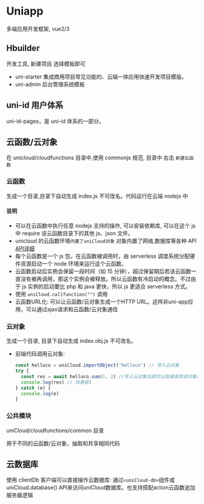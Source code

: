 # Uniapp

多端应用开发框架, vue2/3

## Hbuilder

开发工具, 新建项目 选择模板即可

- uni-starter 集成商用项目常见功能的、云端一体应用快速开发项目模版。
- uni-admin 后台管理系统模板

## uni-id 用户体系

uni-id-pages，是 uni-id 体系的一部分。

## 云函数/云对象

在 unicloud/cloudfunctions 目录中,使用 commonjs 规范, 目录中 右击 `新建云函数`

### 云函数

生成一个目录,目录下自动生成 index.js 不可改名。代码运行在云端 nodejs 中

#### 说明

- 可以在云函数中执行任意 nodejs 支持的操作, 可以安装依赖库, 可以在这个 js 中 require 该云函数目录下的其他 js、json 文件。
- unicloud 的云函数环境`内置了uniCloud对象` 对象内置了网络,数据库等各种 API <a href="https://uniapp.dcloud.net.cn/uniCloud/cf-functions.html#unicloud-api%E5%88%97%E8%A1%A8">API详细</a>
- 每个云函数是一个 js 包，在云函数被调用时，由 serverless 调度系统分配硬件资源启动一个 node 环境来运行这个云函数。
- 云函数启动后实例会保留一段时间（如 15 分钟），超过保留期后若该云函数一直没有被再调用，那这个实例会被释放。所以云函数有冷启动的概念。不过由于 js 实例的启动要比 php 和 java 更快，所以 js 更适合 serverless 方式。
- 使用 `uniCloud.callfunction("")` 调用
- 云函数URL化: 可以让云函数/云对象生成一个HTTP URL。这样非uni-app应用，可以通过ajax请求和云函数/云对象通信

### 云对象

生成一个目录, 目录下自动生成 index.obj.js 不可改名。

- 前端代码调用云对象:
  ```js
  const helloco = uniCloud.importObject('helloco') // 导入云对象
  try {
    const res = await helloco.sum(1, 2) //导入云对象后就可以直接调用该对象的sum方法了，注意使用异步await
    console.log(res) // 结果是3
  } catch (e) {
    console.log(e)
  }
  ```

### 公共模块

uniCloud/cloudfunctions/common 目录

用于不同的云函数/云对象，抽取和共享相同代码

## 云数据库

使用 clientDb 客户端可以直接操作云数据库: 通过`<uniCloud-db>`组件或uniCloud.database() API来访问uniCloud数据库。也支持搭配action云函数追加服务器逻辑



